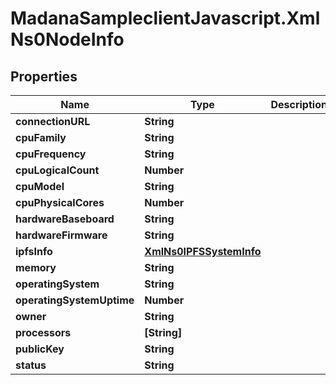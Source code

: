 # MadanaSampleclientJavascript.XmlNs0NodeInfo

## Properties

Name | Type | Description | Notes
------------ | ------------- | ------------- | -------------
**connectionURL** | **String** |  | [optional] 
**cpuFamily** | **String** |  | [optional] 
**cpuFrequency** | **String** |  | [optional] 
**cpuLogicalCount** | **Number** |  | [optional] 
**cpuModel** | **String** |  | [optional] 
**cpuPhysicalCores** | **Number** |  | [optional] 
**hardwareBaseboard** | **String** |  | [optional] 
**hardwareFirmware** | **String** |  | [optional] 
**ipfsInfo** | [**XmlNs0IPFSSystemInfo**](XmlNs0IPFSSystemInfo.md) |  | [optional] 
**memory** | **String** |  | [optional] 
**operatingSystem** | **String** |  | [optional] 
**operatingSystemUptime** | **Number** |  | [optional] 
**owner** | **String** |  | [optional] 
**processors** | **[String]** |  | [optional] 
**publicKey** | **String** |  | [optional] 
**status** | **String** |  | [optional] 


